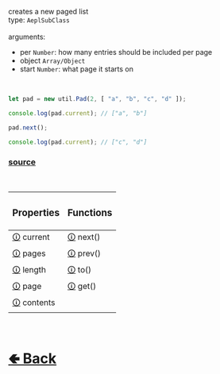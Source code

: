 creates a new paged list<br>
type: `AeplSubClass`<br><br>
arguments:
- per `Number`: how many entries should be included per page
- object `Array/Object`
- start `Number`: what page it starts on

<br>

```js
let pad = new util.Pad(2, [ "a", "b", "c", "d" ]);

console.log(pad.current); // ["a", "b"]

pad.next();

console.log(pad.current); // ["c", "d"]
```

### [source](https://github.com/shysolocup/noscord.js/blob/main/src/Services/UtilService/custard/Pad.js)

<br>

| <h3>Properties</h3> | <h3>Functions</h3> |
| - | - |
| [🛈](https://github.com/shysolocup/noscord.js/wiki/Util.Pad.current) current | [🛈](https://github.com/shysolocup/noscord.js/wiki/Util.Pad.next()) next() |
| [🛈](https://github.com/shysolocup/noscord.js/wiki/Util.Pad.pages) pages | [🛈](https://github.com/shysolocup/noscord.js/wiki/Util.Pad.prev()) prev() |
| [🛈](https://github.com/shysolocup/noscord.js/wiki/Util.Pad.length) length | [🛈](https://github.com/shysolocup/noscord.js/wiki/Util.Pad.to()) to() |
| [🛈](https://github.com/shysolocup/noscord.js/wiki/Util.Pad.page) page | [🛈](https://github.com/shysolocup/noscord.js/wiki/Util.Pad.get()) get() |
| [🛈](https://github.com/shysolocup/noscord.js/wiki/Util.Pad.contents) contents |

<br> <h1> [🢀 Back](https://github.com/shysolocup/noscord.js/wiki/Util) </h1>